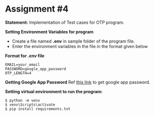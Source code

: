 # Assignment #4

**Statement:** Implementation of Test cases for OTP program.

**Setting Environment Variables for program**
- Create a file named **.env** in sample folder of the program file.
- Enter the environment variables in the file in the format given below

**Format for *.env* file**
    
    EMAIL=your_email
    PASSWORD=google_app_password
    OTP_LENGTH=4

**Getting Google App Password**
Ref [this link](https://support.google.com/mail/answer/185833) to get google app password.

**Setting virtual environment to run the program:**

    $ python -m venv
    $ venv\Scripts\activate
    $ pip install requirements.txt
